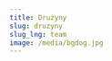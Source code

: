```yaml
---
title: Drużyny
slug: druzyny
slug_lng: team
image: /media/bgdog.jpg
---
```

<object data="/media/ts.pdf#toolbar=0&navpanes=0" type="application/pdf" frameborder="0" width="100%" height="600px" style="padding: 20px;">
    <embed src="https://drive.google.com/file/d/1CRFdbp6uBDE-YKJFaqRm4uy9Z4wgMS7H/preview?usp=sharing" width="100%" height="600px"/> 
</object>